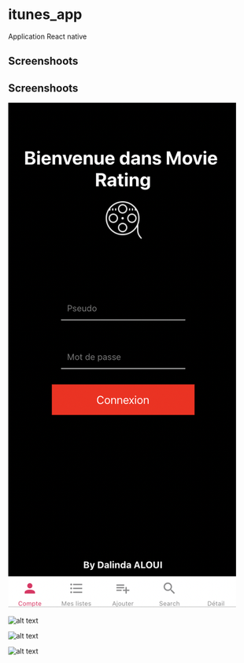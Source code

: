 # itunes_app
Application React native

## Screenshoots 

## Screenshoots 
![alt text](https://github.com/dalinda28/Movie_Rating/blob/main/MovieRating1.png?raw=true)

![alt text](https://github.com/dalinda28/Movie_Rating/blob/main/Itunes_app1.png?raw=true)

![alt text](https://github.com/dalinda28/Movie_Rating/blob/main/Itunes_app2.png?raw=true)

![alt text](https://github.com/dalinda28/Movie_Rating/blob/main/Itunes_app3.png?raw=true)
